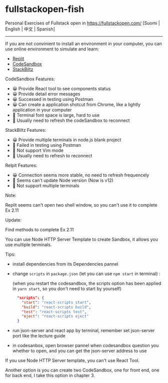 # fullstackopen-fish
Personal Exercises of Fullstack open in https://fullstackopen.com/ [Suomi | English | 中文 | Spanish]

---

If you are not convinient to  install an environment in your computer, you can use online environment to simulate and learn:

 * [Replit](https://replit.com/~) 
 * [CodeSandbox](https://codesandbox.io/)
 * [StackBiltz](https://stackblitz.com/)

CodeSandbox Features:
- 😀 Provide React tool to see components status 
- 😀 Provide detail error messages 
- 😀 Successed in testing using Postman
- 😀 Can create a application shotcut from Chrome, like a lightly application in your computer
- 🙁 Terminal font space is large, hard to use
- 🙁 Usually need to refresh the codeSandbox to reconnect

StackBiltz Features:
- 😀 Provide multiple terminals in node.js blank project
- 🙁 Failed in testing using Postman
- 🙁 Not support Vim mode 
- 🙁 Usually need to refresh to reconnect

Relpit Features:
- 😀 Connection seems more stable, no need to refresh frequencely
- 🙁 Seems can't update Node version (Now is v12)
- 🙁 Not support multiple terminals

Note: 

Replit seems can't open two shell window, so you can't use it to complete Ex 2.11

Update: 

Find methods to complete Ex 2.11

You can use Node HTTP Server Template to create Sandbox, it allows you use multiple terminals.

Tips:
* install dependencies from its Dependencies pannel
* change `scripts` in `package.json` (let you can use `npm start` in terminal) :

  (when you restart the codesandbox, the scripts option has been applied in `yarn start`, so you don't need to start by yourself)

  ``` json
    "scripts": {
      "start": "react-scripts start",
      "build": "react-scripts build",
      "test": "react-scripts test",
      "eject": "react-scripts eject"
    }
  ```
* run json-server and react app by terminal, remember set json-server port like the lecture guide
* in codesanbox, open browser pannel when codesandbox question you whether to open, and you can get the json-server address to use
 
If you use Node HTTP Server template, you can't use React Tool.

Another option is you can create two CodeSandbox, one for front end, one for back end, I take this option in chapter 3.
